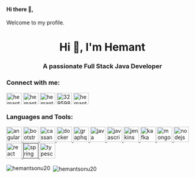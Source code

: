 #### Hi there 👋,
Welcome to my profile.

<h1 align="center">Hi 👋, I'm Hemant</h1>
<h3 align="center">A passionate Full Stack Java Developer</h3>
<p align="left">
	<h3 align="left">Connect with me:</h3>
	<a href="https://dev.to/hemantsonu20" target="blank"><img align="center" src="https://cdn.jsdelivr.net/npm/simple-icons@3.0.1/icons/dev-dot-to.svg" alt="hemantsonu20" height="30" width="40" /></a>
	<a href="https://twitter.com/hemantsonu20" target="blank"><img align="center" src="https://cdn.jsdelivr.net/npm/simple-icons@3.0.1/icons/twitter.svg" alt="hemantsonu20" height="30" width="40" /></a>
	<a href="https://linkedin.com/in/hemantsonu20" target="blank"><img align="center" src="https://cdn.jsdelivr.net/npm/simple-icons@3.0.1/icons/linkedin.svg" alt="hemantsonu20" height="30" width="40" /></a>
	<a href="https://stackoverflow.com/users/3295987" target="blank"><img align="center" src="https://cdn.jsdelivr.net/npm/simple-icons@3.0.1/icons/stackoverflow.svg" alt="3295987" height="30" width="40" /></a>
	<a href="https://www.hackerrank.com/hemantsonu20" target="blank"><img align="center" src="https://cdn.jsdelivr.net/npm/simple-icons@3.0.1/icons/hackerrank.svg" alt="hemantsonu20" height="30" width="40" /></a>
</p>
<h3 align="left">Languages and Tools:</h3>
<p align="left">
	<a href="https://angular.io" target="_blank"> <img src="https://devicons.github.io/devicon/devicon.git/icons/angularjs/angularjs-original.svg" alt="angularjs" width="40" height="40" /> </a>
	<a href="https://getbootstrap.com" target="_blank"> <img src="https://devicons.github.io/devicon/devicon.git/icons/bootstrap/bootstrap-plain.svg" alt="bootstrap" width="40" height="40" /> </a>
	<a href="https://cassandra.apache.org/" target="_blank"> <img src="https://www.vectorlogo.zone/logos/apache_cassandra/apache_cassandra-icon.svg" alt="cassandra" width="40" height="40" /> </a>
	<a href="https://www.docker.com/" target="_blank"> <img src="https://devicons.github.io/devicon/devicon.git/icons/docker/docker-original-wordmark.svg" alt="docker" width="40" height="40" /> </a>
	<a href="https://graphql.org" target="_blank"> <img src="https://www.vectorlogo.zone/logos/graphql/graphql-icon.svg" alt="graphql" width="40" height="40" /> </a>
	<a href="https://www.java.com" target="_blank"> <img src="https://devicons.github.io/devicon/devicon.git/icons/java/java-original-wordmark.svg" alt="java" width="40" height="40" /> </a>
	<a href="https://developer.mozilla.org/en-US/docs/Web/JavaScript" target="_blank"> <img src="https://devicons.github.io/devicon/devicon.git/icons/javascript/javascript-original.svg" alt="javascript" width="40" height="40" /> </a>
	<a href="https://www.jenkins.io" target="_blank"> <img src="https://www.vectorlogo.zone/logos/jenkins/jenkins-icon.svg" alt="jenkins" width="40" height="40" /> </a>
	<a href="https://kafka.apache.org/" target="_blank"> <img src="https://www.vectorlogo.zone/logos/apache_kafka/apache_kafka-icon.svg" alt="kafka" width="40" height="40" /> </a>
	<a href="https://www.mongodb.com/" target="_blank"> <img src="https://devicons.github.io/devicon/devicon.git/icons/mongodb/mongodb-original-wordmark.svg" alt="mongodb" width="40" height="40" /> </a>
	<a href="https://nodejs.org" target="_blank"> <img src="https://devicons.github.io/devicon/devicon.git/icons/nodejs/nodejs-original-wordmark.svg" alt="nodejs" width="40" height="40" /> </a>
	<a href="https://reactjs.org/" target="_blank"> <img src="https://devicons.github.io/devicon/devicon.git/icons/react/react-original-wordmark.svg" alt="react" width="40" height="40" /> </a>
	<a href="" target="_blank"> <img src="https://www.vectorlogo.zone/logos/springio/springio-icon.svg" alt="spring" width="40" height="40" /> </a>
	<a href="https://www.typescriptlang.org/" target="_blank"> <img src="https://devicons.github.io/devicon/devicon.git/icons/typescript/typescript-original.svg" alt="typescript" width="40" height="40" /> </a>
</p>
<p><img align="left" src="https://github-readme-stats.vercel.app/api/top-langs/?username=hemantsonu20&layout=compact" alt="hemantsonu20" /></p>
<p>&nbsp;<img align="center" src="https://github-readme-stats.vercel.app/api?username=hemantsonu20&show_icons=true" alt="hemantsonu20" /></p><!--
[![Stackoverflow](https://img.shields.io/badge/Stack_Overflow-grey?logo=stackoverflow)](https://stackoverflow.com/users/3295987/pratapi-hemant-patel)
[![Linkedin Profile](https://img.shields.io/badge/Linkedin-%230077B5.svg?logo=linkedin&logoColor=white)](https://www.linkedin.com/in/hemantsonu20/)
**hemantsonu20/hemantsonu20** is a ✨ _special_ ✨ repository because its `README.md` (this file) appears on your GitHub profile.

Here are some ideas to get you started:

- 🔭 I’m currently working on ...
- 🌱 I’m currently learning ...
- 👯 I’m looking to collaborate on ...
- 🤔 I’m looking for help with ...
- 💬 Ask me about ...
- 📫 How to reach me: ...
- 😄 Pronouns: ...
- ⚡ Fun fact: ...
-->
